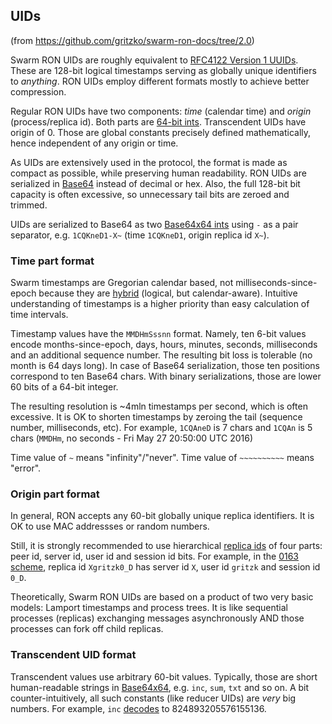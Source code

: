 ## UIDs

(from https://github.com/gritzko/swarm-ron-docs/tree/2.0)

Swarm RON UIDs are roughly equivalent to [RFC4122 Version 1 UUIDs][uuid].
These are 128-bit logical timestamps serving as globally unique identifiers to *anything*.
RON UIDs employ different formats mostly to achieve better compression.

Regular RON UIDs have two components: *time* (calendar time) and *origin* (process/replica id).
Both parts are [64-bit ints](int.md).
Transcendent UIDs have origin of 0.
Those are global constants precisely defined mathematically, hence independent of any origin or time.

As UIDs are extensively used in the protocol, the format is made as compact as possible, while preserving human readability.
RON UIDs are serialized in [Base64](int.md) instead of decimal or hex.
Also, the full 128-bit bit capacity is often excessive, so unnecessary tail bits are zeroed and trimmed.

UIDs are serialized to Base64 as two [Base64x64 ints](int.md) using `-` as a pair separator, e.g. `1CQKneD1-X~` (time `1CQKneD1`, origin replica id `X~`).

### Time part format

Swarm timestamps are Gregorian calendar based, not milliseconds-since-epoch because they are [hybrid][hybrid] (logical, but calendar-aware).
Intuitive understanding of timestamps is a higher priority than easy calculation of time intervals.

Timestamp values have the `MMDHmSssnn` format.
Namely, ten 6-bit values encode months-since-epoch, days, hours, minutes, seconds, milliseconds and an additional sequence number.
The resulting bit loss is tolerable (no month is 64 days long).
In case of Base64 serialization, those ten positions correspond to ten Base64 chars.
With binary serializations, those are lower 60 bits of a 64-bit integer.

The resulting resolution is ~4mln timestamps per second, which is often excessive.
It is OK to shorten timestamps by zeroing the tail (sequence number, milliseconds, etc).
For example, `1CQAneD` is 7 chars and `1CQAn` is 5 chars (`MMDHm`, no seconds - Fri May 27 20:50:00 UTC 2016)

Time value of `~` means "infinity"/"never".
Time value of `~~~~~~~~~~` means "error".

### Origin part format

In general, RON accepts any 60-bit globally unique replica identifiers.
It is OK to use MAC addressses or random numbers.

Still, it is strongly recommended to use hierarchical [replica ids](replica.md) of four parts: peer id, server id, user id and session id bits.
For example, in the [0163 scheme](replica.md), replica id `Xgritzk0_D` has server id `X`, user id `gritzk` and session id `0_D`.


Theoretically, Swarm RON UIDs are based on a product of two very basic models: Lamport timestamps and process trees.
It is like sequential processes (replicas) exchanging messages asynchronously AND those processes can fork off child replicas.

### Transcendent UID format

Transcendent values use arbitrary 60-bit values.
Typically, those are short human-readable strings in [Base64x64](int.md), e.g. `inc`, `sum`, `txt` and so on.
A bit counter-intuitively, all such constants (like reducer UIDs) are *very* big numbers.
For example, `inc` [decodes](int.md) to 824893205576155136.


[lamport]: https://en.wikipedia.org/wiki/Lamport_timestamps
[hybrid]: https://www.cse.buffalo.edu/tech-reports/2014-04.pdf
[mslamp]: http://research.microsoft.com/en-us/um/people/lamport/pubs/time-clocks.pdf
[uuid]: https://tools.ietf.org/html/rfc4122#section-4.2
